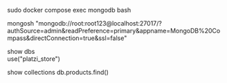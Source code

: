 

sudo docker compose exec mongodb bash

mongosh "mongodb://root:root123@localhost:27017/?authSource=admin&readPreference=primary&appname=MongoDB%20Compass&directConnection=true&ssl=false"

show dbs    
use("platzi_store")

show collections
db.products.find()